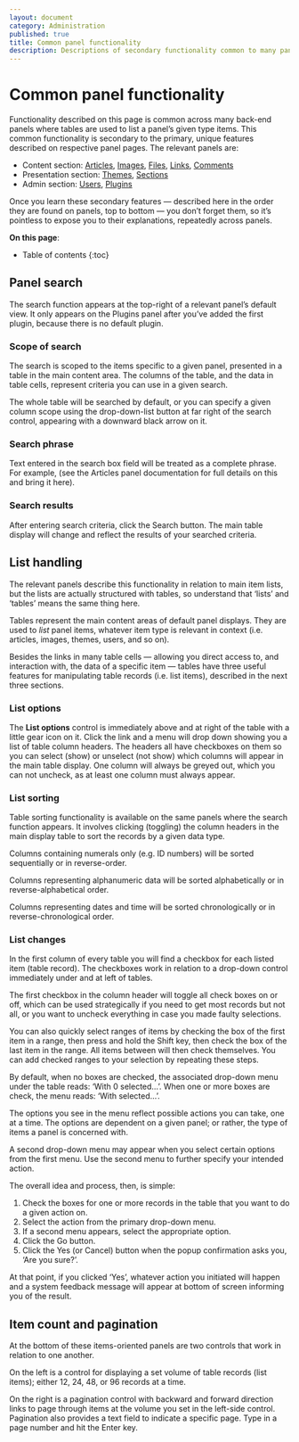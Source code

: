 ```yaml
---
layout: document
category: Administration
published: true
title: Common panel functionality
description: Descriptions of secondary functionality common to many panels. Once you learn it, you don’t forget it.
---
```


# Common panel functionality

Functionality described on this page is common across many back-end panels where tables are used to list a panel’s given type items. This common functionality is secondary to the primary, unique features described on respective panel pages. The relevant panels are:

* Content section: [Articles](https://docs.textpattern.com/administration/articles-panel), [Images](https://docs.textpattern.com/administration/images-panel), [Files](https://docs.textpattern.com/administration/files-panel), [Links](https://docs.textpattern.com/administration/links-panel), [Comments](https://docs.textpattern.com/administration/comments-panel)
* Presentation section: [Themes](https://docs.textpattern.com/administration/themes-panel), [Sections](https://docs.textpattern.com/administration/sections-panel)
* Admin section: [Users](https://docs.textpattern.com/administration/users-panel), [Plugins](https://docs.textpattern.com/administration/plugins-panel) 

 Once you learn these secondary features — described here in the order they are found on panels, top to bottom — you don’t forget them, so it’s pointless to expose you to their explanations, repeatedly across panels.

**On this page**:

* Table of contents
{:toc}

## Panel search

The search function appears at the top-right of a relevant panel’s default view. It only appears on the Plugins panel after you’ve added the first plugin, because there is no default plugin.

### Scope of search

The search is scoped to the items specific to a given panel, presented in a table in the main content area. The columns of the table, and the data in table cells, represent criteria you can use in a given search.

The whole table will be searched by default, or you can specify a given column scope using the drop-down-list button at far right of the search control, appearing with a downward black arrow on it.

### Search phrase

Text entered in the search box field will be treated as a complete phrase. For example, (see the Articles panel documentation for full details on this and bring it here).

### Search results

After entering search criteria, click the Search button. The main table display will change and reflect the results of your searched criteria.

## List handling

The relevant panels describe this functionality in relation to main item lists, but the lists are actually structured with tables, so understand that ‘lists’ and ‘tables’ means the same thing here.

Tables represent the main content areas of default panel displays. They are used to _list_ panel items, whatever item type is relevant in context (i.e. articles, images, themes, users, and so on). 

Besides the links in many table cells — allowing you direct access to, and interaction with, the data of a specific item — tables have three useful features for manipulating table records (i.e. list items), described in the next three sections.

### List options

The **List options** control is immediately above and at right of the table with a little gear icon on it. Click the link and a menu will drop down showing you a list of table column headers. The headers all have checkboxes on them so you can select (show) or unselect (not show) which columns will appear in the main table display. One column will always be greyed out, which you can not uncheck, as at least one column must always appear.

### List sorting  

Table sorting functionality is available on the same panels where the search function appears. It involves clicking (toggling) the column headers in the main display table to sort the records by a given data type.

Columns containing numerals only (e.g. ID numbers) will be sorted sequentially or in reverse-order.

Columns representing alphanumeric data will be sorted alphabetically or in reverse-alphabetical order.

Columns representing dates and time will be sorted chronologically or in reverse-chronological order.

### List changes

In the first column of every table you will find a checkbox for each listed item (table record). The checkboxes work in relation to a drop-down control immediately under and at left of tables.

The first checkbox in the column header will toggle all check boxes on or off, which can be used strategically if you need to get most records but not all, or you want to uncheck everything in case you made faulty selections.

You can also quickly select ranges of items by checking the box of the first item in a range, then press and hold the Shift key, then check the box of the last item in the range. All items between will then check themselves. You can add checked ranges to your selection by repeating these steps.

By default, when no boxes are checked, the associated drop-down menu under the table reads: ‘With 0 selected…’. When one or more boxes are check, the menu reads: ‘With selected…’.

The options you see in the menu reflect possible actions you can take, one at a time. The options are dependent on a given panel; or rather, the type of items a panel is concerned with.

A second drop-down menu may appear when you select certain options from the first menu. Use the second menu to further specify your intended action.

The overall idea and process, then, is simple:

1. Check the boxes for one or more records in the table that you want to do a given action on.
2. Select the action from the primary drop-down menu.
3. If a second menu appears, select the appropriate option.
4. Click the Go button.
5. Click the Yes (or Cancel) button when the popup confirmation asks you, ‘Are you sure?’.

At that point, if you clicked ‘Yes’, whatever action you initiated will happen and a system feedback message will appear at bottom of screen informing you of the result.

## Item count and pagination

At the bottom of these items-oriented panels are two controls that work in relation to one another.

On the left is a control for displaying a set volume of table records (list items); either 12, 24, 48, or 96 records at a time.

On the right is a pagination control with backward and forward direction links to page through items at the volume you set in the left-side control. Pagination also provides a text field to indicate a specific page. Type in a page number and hit the Enter key.